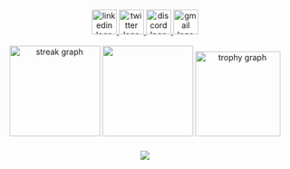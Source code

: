 
###

<div align="center">
  <a href="https://www.linkedin.com/in/saraswotikhadka1111/" target="_blank">
    <img src="https://img.shields.io/static/v1?message=LinkedIn&logo=linkedin&label=&color=0077B5&logoColor=white&labelColor=&style=for-the-badge" height="44" alt="linkedin logo"  />
  </a>
  <a href="https://x.com/Saraswoti1110" target="_blank">
    <img src="https://img.shields.io/static/v1?message=Twitter&logo=twitter&label=&color=1DA1F2&logoColor=pink&labelColor=&style=for-the-badge" height="44" alt="twitter logo"  />
  </a>
  <a href="https://discord.com/channels/@saraswoti1111" target="_blank">
    <img src="https://img.shields.io/static/v1?message=Discord&logo=discord&label=&color=7289DA&logoColor=white&labelColor=&style=for-the-badge" height="44" alt="discord logo"  />
  </a>
  <a href="mailto:saraswotikhadka2k2@gmail.com" target="_blank"> 
<!--     ###saraswotikhadka2k2@gmail.com -->
    <img src="https://img.shields.io/static/v1?message=gmail&logo=gmail&label=&color=7393AA&logoColor=red&labelColor=&style=for-the-badge" height="44" alt="gmail logo"  />
  </a>
</div> <br>

<div align="center">
  <img src="https://streak-stats.demolab.com?user=saraswoti2024&locale=en&mode=daily&theme=dracula&hide_border=false&border_radius=5&order=3" height="160" alt="streak graph"  />
     
  <img height="160" src="https://media3.giphy.com/media/v1.Y2lkPTc5MGI3NjExeTlrMTNudHE0dXkxaHRsdTVvc3ZqcG9iYnh0ejE2cDlmMWZtYmR3OSZlcD12MV9pbnRlcm5hbF9naWZfYnlfaWQmY3Q9Zw/nFLW7PNGgN3lI68rdv/giphy.gif"/>
 <img src="https://github-profile-trophy.vercel.app?username=saraswoti2024&theme=dracula&column=-1&row=1&margin-w=6&margin-h=6&no-bg=false&no-frame=false&order=4" height="150" alt="trophy graph"  /> 

</div>

###

<div align="center">
  <img src="https://visitor-badge.laobi.icu/badge?page_id=saraswoti2024.saraswoti2024&left_color=lightpink&right_color=darkslategrey"  />
</div>

###
